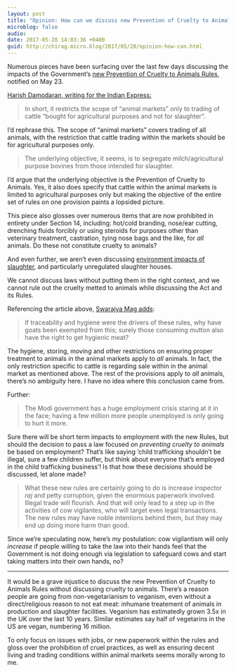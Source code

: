 ```yaml
---
layout: post
title: "Opinion: How can we discuss new Prevention of Cruelty to Animals Rules without discussing cruelty…"
microblog: false
audio: 
date: 2017-05-28 14:03:36 +0400
guid: http://chirag.micro.blog/2017/05/28/opinion-how-can.html
---
```

<p>Numerous pieces have been surfacing over the last few days discussing the impacts of the Government’s <a href="https://ekdrishti.in/new-rules-under-prevention-of-cruelty-to-animals-act-notified-3980f4802d1?source=linkShare-7570374edbfe-1495963574" target="_blank">new Prevention of Cruelty to Animals Rules</a>, notified on May 23.</p>
<p><a href="https://swarajyamag.com/politics/new-restrictions-on-cattle-sale-will-hurt-farmers-badly" target="_blank">Harish Damodaran, writing for the Indian Express:</a></p>
<blockquote>In short, it restricts the scope of “animal markets” only to trading of cattle “bought for agricultural purposes and not for slaughter”.</blockquote>
<p>I’d rephrase this. The scope of “animal markets” covers trading of all animals, with the restriction that cattle trading within the markets should be for agricultural purposes only.</p>
<blockquote>The underlying objective, it seems, is to segregate milch/agricultural purpose bovines from those intended for slaughter.</blockquote>
<p>I’d argue that the underlying objective is the Prevention of Cruelty to Animals. Yes, it also does specify that cattle within the animal markets is limited to agricultural purposes only but making the objective of the entire set of rules on one provision paints a lopsided picture.</p>
<p>This piece also glosses over numerous items that are now prohibited in entirety under Section 14, including: hot/cold branding, nose/ear cutting, drenching fluids forcibly or using steroids for purposes other than veterinary treatment, castration, tying nose bags and the like, for <em>all</em> animals. Do these not constitute cruelty to animals?</p>
<p>And even further, we aren’t even discussing <a href="http://www.sciencemag.org/news/2015/08/meat-eaters-may-speed-worldwide-species-extinction-study-warns" target="_blank">environment impacts of slaughter</a>, and particularly unregulated slaughter houses.</p>
<p>We cannot discuss laws without putting them in the right context, and we cannot rule out the cruelty metted to animals while discussing the Act and its Rules.</p>
<p>Referencing the article above, <a href="https://swarajyamag.com/politics/new-restrictions-on-cattle-sale-will-hurt-farmers-badly" target="_blank">Swarajya Mag adds</a>:</p>
<blockquote>If traceability and hygiene were the drivers of these rules, why have goats been exempted from this; surely those consuming mutton also have the right to get hygienic meat?</blockquote>
<p>The hygiene, storing, moving and other restrictions on ensuring proper treatment to animals in the animal markets apply to <em>all</em> animals. In fact, the only restriction specific to cattle is regarding sale within in the animal market as mentioned above. The rest of the provisions apply to <em>all</em> animals, there’s no ambiguity here. I have no idea where this conclusion came from.</p>
<p>Further:</p>
<blockquote>The Modi government has a huge employment crisis staring at it in the face; having a few million more people unemployed is only going to hurt it more.</blockquote>
<p>Sure there will be short term impacts to employment with the new Rules, but should the decision to pass a law focused on <em>preventing cruelty to animals</em> be based on employment? That’s like saying ‘child trafficking shouldn’t be illegal, sure a few children suffer, but think about everyone that’s employed in the child trafficking business’! Is that how these decisions should be discussed, let alone made?</p>
<blockquote>What these new rules are certainly going to do is increase inspector <em>raj</em> and petty corruption, given the enormous paperwork involved. Illegal trade will flourish. And that will only lead to a step up in the activities of cow vigilantes, who will target even legal transactions. The new rules may have noble intentions behind them, but they may end up doing more harm than good.</blockquote>
<p>Since we’re speculating now, here’s my postulation: cow vigilantism will only <em>increase</em> if people willing to take the law into their hands feel that the Government is not doing enough via legislation to safeguard cows and start taking matters into their own hands, no?</p>
<hr>

<p>It would be a grave injustice to discuss the new Prevention of Cruelty to Animals Rules without discussing cruelty to animals. There’s a reason people are going from non-vegetarianism to veganism, even without a direct/religious reason to not eat meat: inhumane treatement of animals in production and slaughter facilities. Veganism has estimatedly grown 3.5x in the UK over the last 10 years. Similar estimates say half of vegetarins in the US are vegan, numbering 16 million.</p>
<p>To only focus on issues with jobs, or new paperwork within the rules and gloss over the prohibition of cruel practices, as well as ensuring decent living and trading conditions within animal markets seems morally wrong to me.</p>
